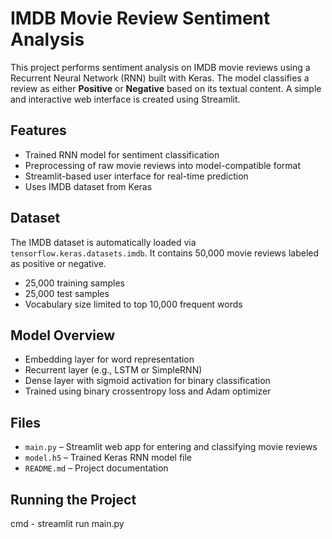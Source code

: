 # IMDB Movie Review Sentiment Analysis

This project performs sentiment analysis on IMDB movie reviews using a Recurrent Neural Network (RNN) built with Keras. The model classifies a review as either **Positive** or **Negative** based on its textual content. A simple and interactive web interface is created using Streamlit.

## Features

- Trained RNN model for sentiment classification
- Preprocessing of raw movie reviews into model-compatible format
- Streamlit-based user interface for real-time prediction
- Uses IMDB dataset from Keras

## Dataset

The IMDB dataset is automatically loaded via `tensorflow.keras.datasets.imdb`. It contains 50,000 movie reviews labeled as positive or negative.

- 25,000 training samples
- 25,000 test samples
- Vocabulary size limited to top 10,000 frequent words

## Model Overview

- Embedding layer for word representation
- Recurrent layer (e.g., LSTM or SimpleRNN)
- Dense layer with sigmoid activation for binary classification
- Trained using binary crossentropy loss and Adam optimizer

## Files

- `main.py` – Streamlit web app for entering and classifying movie reviews
- `model.h5` – Trained Keras RNN model file
- `README.md` – Project documentation

## Running the Project
 cmd - streamlit run main.py
  